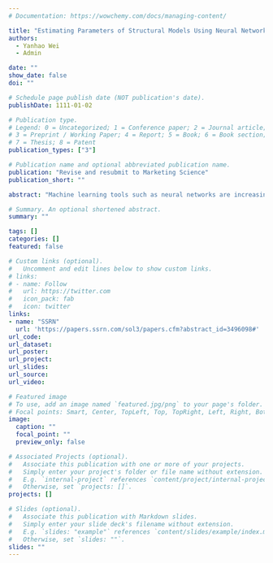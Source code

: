 ```yaml
---
# Documentation: https://wowchemy.com/docs/managing-content/

title: "Estimating Parameters of Structural Models Using Neural Networks"
authors: 
  - Yanhao Wei
  - Admin

date: ""
show_date: false
doi: ""

# Schedule page publish date (NOT publication's date).
publishDate: 1111-01-02

# Publication type.
# Legend: 0 = Uncategorized; 1 = Conference paper; 2 = Journal article;
# 3 = Preprint / Working Paper; 4 = Report; 5 = Book; 6 = Book section;
# 7 = Thesis; 8 = Patent
publication_types: ["3"]

# Publication name and optional abbreviated publication name.
publication: "Revise and resubmit to Marketing Science"
publication_short: ""

abstract: "Machine learning tools such as neural networks are increasingly applied in marketing and economics to learn complex relations in data. The learned relations allow machines to perform various tasks, such as recognizing objects from images or recognizing emotions from speech. This paper explores using a neural net to learn the relation between data (moments) and the parameter values of a structural economic model, so that it can “recognize,” or estimate, these parameter values from the data (moments). We train the neural net with the datasets generated by the structural model under different parameter values. The neural net can be trained to give not only the point estimates of parameters but also their statistical accuracy. We show this Neural Net Estimator (NNE) converges to meaningful and well-known limits when the number of training datasets is sufficiently large. NNE does not require computing integrals over the unobservables in the structural model. Thus, it is suitable for models where such integrals are costly in MLE/GMM. We benchmark NNE in two Monte Carlo studies. NNE is able to achieve high estimation accuracies under very light estimation costs."

# Summary. An optional shortened abstract.
summary: ""

tags: []
categories: []
featured: false

# Custom links (optional).
#   Uncomment and edit lines below to show custom links.
# links:
# - name: Follow
#   url: https://twitter.com
#   icon_pack: fab
#   icon: twitter
links:
- name: "SSRN"
  url: 'https://papers.ssrn.com/sol3/papers.cfm?abstract_id=3496098#'
url_code:
url_dataset:
url_poster:
url_project:
url_slides:
url_source:
url_video:

# Featured image
# To use, add an image named `featured.jpg/png` to your page's folder. 
# Focal points: Smart, Center, TopLeft, Top, TopRight, Left, Right, BottomLeft, Bottom, BottomRight.
image:
  caption: ""
  focal_point: ""
  preview_only: false

# Associated Projects (optional).
#   Associate this publication with one or more of your projects.
#   Simply enter your project's folder or file name without extension.
#   E.g. `internal-project` references `content/project/internal-project/index.md`.
#   Otherwise, set `projects: []`.
projects: []

# Slides (optional).
#   Associate this publication with Markdown slides.
#   Simply enter your slide deck's filename without extension.
#   E.g. `slides: "example"` references `content/slides/example/index.md`.
#   Otherwise, set `slides: ""`.
slides: ""
---
```

